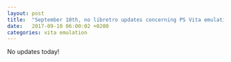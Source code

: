 ```yaml
---
layout: post
title:  "September 10th, no libretro updates concerning PS Vita emulation and emulators"
date:   2017-09-10 06:00:02 +0200
categories: vita emulation
---
```


No updates today!
